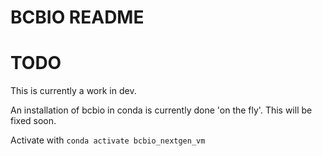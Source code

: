# BCBIO README

# TODO
This is currently a work in dev.

An installation of bcbio in conda is currently done 'on the fly'.
This will be fixed soon.

Activate with `conda activate bcbio_nextgen_vm`

